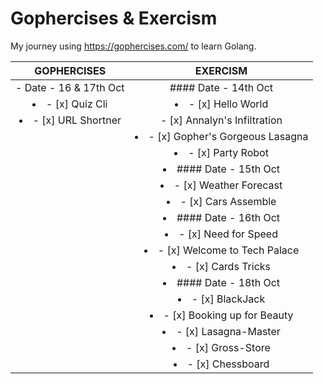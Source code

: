 # Gophercises & Exercism
My journey using https://gophercises.com/ to learn Golang.

| GOPHERCISES | EXERCISM |
| :---: | :---: |
| - Date - 16 & 17th Oct | #### Date - 14th Oct
| <li>- [x] Quiz Cli </li> | <li>- [x] Hello World </li>
| <li>- [x] URL Shortner </li>| - [x] Annalyn's Infiltration </li>
| | <li>- [x] Gopher's Gorgeous Lasagna </li>
| | <li>- [x] Party Robot </li>
| | <li>#### Date - 15th Oct </li>
| | <li>- [x] Weather Forecast </li>
| | <li>- [x] Cars Assemble </li>
| | <li>#### Date - 16th Oct </li>
| | <li>- [x] Need for Speed </li>
| | <li>- [x] Welcome to Tech Palace </li>
| | <li>- [x] Cards Tricks </li>
| | <li>#### Date - 18th Oct </li>
| | <li>- [x] BlackJack </li>
| | <li>- [x] Booking up for Beauty </li>
| | <li>- [x] Lasagna-Master </li>
| | <li>- [x] Gross-Store </li>
| | <li>- [x] Chessboard </li>














